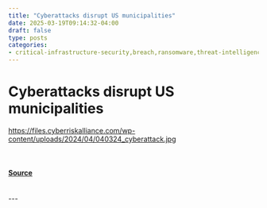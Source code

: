 ```yaml
---
title: "Cyberattacks disrupt US municipalities"
date: 2025-03-19T09:14:32-04:00
draft: false
type: posts
categories: 
- critical-infrastructure-security,breach,ransomware,threat-intelligence
---
```

# Cyberattacks disrupt US municipalities
https://files.cyberriskalliance.com/wp-content/uploads/2024/04/040324_cyberattack.jpg
<br/>

<br/>


#### [Source](https://www.scworld.com/brief/cyberattacks-disrupt-us-municipalities)

<br/>
---
